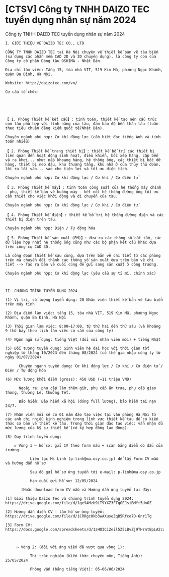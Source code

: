 # [CTSV] Công ty TNHH DAIZO TEC tuyển dụng nhân sự năm 2024

Công ty TNHH DAIZO TEC tuyển dụng nhân sự năm 2024
        
	I. GIỚI THIỆU VỀ DAIZO TEC CO., LTD

	CÔNG TY TNHH DAIZO TEC tại Hà Nội chuyên về thiết kế bản vẽ tàu biển (sử dụng các phần mềm CAD 2D và 3D chuyên dụng), là công ty con của Công ty cổ phần Đóng tàu OSHIMA - Nhật Bản.

	Địa chỉ làm việc: Tầng 15, tòa nhà VIT, 519 Kim Mã, phường Ngọc Khánh, quận Ba Đình, Hà Nội.

	Website: http://daizotec.com/vn/

	Cơ cấu tổ chức: 

	          

	     

	【 1. Phòng Thiết kế kết cấu】: tính toán, thiết kế tạo nên cấu trúc con tàu phù hợp với tính năng của tàu, đảm bảo độ bền thân tàu (tuân theo tiêu chuẩn đăng kiểm quốc tế/Nhật Bản).

	Chuyên ngành phù hợp: Cơ khí động lực (cần biết đọc tiếng Anh và tính toán nhiều)

	【 2. Phòng Thiết kế trang thiết bị】: thiết kế bố trí các thiết bị liên quan đến hoạt động sinh hoạt, điều khiển, bốc xếp hàng, cập bến và ra khơi... như: nắp khoang hàng, hệ thống ống, các thiết bị bốc dỡ hàng, thiết bị neo đậu, khu thượng tầng, khu nhà ở của thủy thủ đoàn, lối ra lối vào... sao cho tiện lợi và tối ưu diện tích.

	Chuyên ngành phù hợp: Cơ khí động lực / Cơ khí / Cơ điện tử

	【 3. Phòng Thiết kế máy】: tính toán công suất của hệ thống máy chính - phụ, thiết kế bản vẽ buồng máy - kết nối hệ thống đường ống tối ưu cần thiết cho việc khởi động và di chuyển của tàu.

	Chuyên ngành phù hợp: Cơ khí động lực / Cơ khí / Cơ điện tử

	【 4. Phòng Thiết kế điện】: thiết kế bố trí hệ thống đường điện và các thiết bị điện trên tàu.

	Chuyên ngành phù hợp: Điện / Tự động hóa

	【 5. Phòng Thiết kế sản xuất (PM)】: đưa ra các thông số cắt tấm, các dữ liệu hợp nhất hệ thống ống cũng như các bộ phận kết cấu khác dựa trên công cụ CAD 3D.

	Là công đoạn thiết kế sau cùng, dựa trên bản vẽ chi tiết từ các phòng trên mà chuyển đổi thành các thông số sản xuất dựa trên bản vẽ chi tiết --> Tạo ra bản vẽ cuối cùng để gửi sang sản xuất ở công trường.

	Chuyên ngành phù hợp: Cơ khí động lực (yêu cầu sự tỉ mỉ, chính xác)

	 

	II. CHƯƠNG TRÌNH TUYỂN DỤNG 2024

	(1) Vị trí, số lượng tuyển dụng: 20 Nhân viên thiết kế bản vẽ tàu biển trên máy tính

	(2) Địa điểm làm việc: tầng 15, tòa nhà VIT, 519 Kim Mã, phường Ngọc Khánh, quận Ba Đình, Hà Nội

	(3) Thời gian làm việc: 8:00~17:00, từ thứ hai đến thứ sáu (và khoảng 9 thứ bảy theo lịch làm việc có sẵn của công ty)

	(4) Ngôn ngữ sử dụng: tiếng Việt (đối với nhân viên mới) + tiếng Nhật

	(5) Đối tượng tuyển dụng: Sinh viên hệ đại học với thời gian tốt nghiệp từ tháng 10/2023 đến tháng 08/2024 (có thể gia nhập công ty từ ngày 01/07/2024)

	      Chuyên ngành tuyển dụng: Cơ khí động lực / Cơ khí / Cơ điện tử / Điện / Tự động hóa

	(6) Mức lương khởi điểm (gross): 450 USD (~11 triệu VND)

	      Ngoài ra: phụ cấp làm thêm giờ, phụ cấp ăn trưa, phụ cấp giao thông, thưởng Lễ, thưởng Tết.

	      Bảo hiểm: Bảo hiểm xã hội (đóng full lương), bảo hiểm tai nạn 24/7.

	(7) Nhân viên mới sẽ có 01 năm đào tạo việc tại văn phòng Hà Nội từ các anh chị nhiều kinh nghiệm trong lĩnh vực thiết kế tàu để có kiến thức cơ bản về thiết kế tàu. Trong thời gian đào tạo việc: vẫn nhận đủ mức lương của kỹ sư thiết kế (có ký hợp đồng lao động).

	(8) Quy trình tuyển dụng:

	    ⪧ Vòng 1 – hồ sơ: gửi CV theo form mẫu + scan bảng điểm có dấu của trường

	           Liên lạc Ms Linh (p-linh@ma.osy.co.jp) để lấy Form CV mẫu và hướng dẫn hồ sơ

	           Sau đó gửi hồ sơ ứng tuyển tới e-mail: p-linh@ma.osy.co.jp

	           Hạn cuối gửi hồ sơ: 12/05/2024

	       (Hoặc download form CV mẫu và Hướng dẫn ứng tuyển tại đây:

	[1] Giới thiệu Daizo Tec và chương trình tuyển dụng 2024: https://drive.google.com/file/d/1ge94Mzb9LT9YXZ3FTqGEJsiBMYt5UnOZ

	[2] Hướng dẫn điền CV - làm hồ sơ ứng tuyển: https://drive.google.com/file/d/1CRRgc0kb3wAXuseZqB5Rfce7D-6nr1Tg

	[3] Form CV: https://docs.google.com/spreadsheets/d/1zHOICi2eil5Z5LBvZj9THrntBpLA2cxh

	 

	     ⪧ Vòng 2: (đối với ứng viến đã vượt qua vòng 1):

	           Thi trắc nghiệm (Kiến thức chuyên môn, Tiếng Anh): 25/05/2024

	           Phỏng vấn (bằng tiếng Việt): 05~06/06/2024